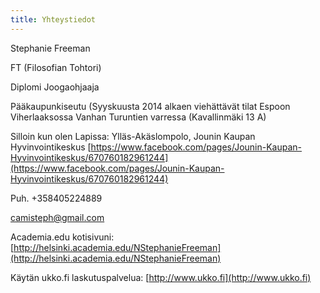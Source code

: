```yaml
---
title: Yhteystiedot
---
```


Stephanie Freeman

FT (Filosofian Tohtori)

Diplomi Joogaohjaaja

Pääkaupunkiseutu (Syyskuusta 2014 alkaen viehättävät tilat Espoon Viherlaaksossa Vanhan Turuntien varressa (Kavallinmäki 13 A)

Silloin kun olen Lapissa: Ylläs-Akäslompolo, Jounin Kaupan Hyvinvointikeskus [https://www.facebook.com/pages/Jounin-Kaupan-Hyvinvointikeskus/670760182961244](https://www.facebook.com/pages/Jounin-Kaupan-Hyvinvointikeskus/670760182961244)

Puh. +358405224889

[camisteph@gmail.com](mailto:camisteph@gmail.com)

Academia.edu kotisivuni: [http://helsinki.academia.edu/NStephanieFreeman](http://helsinki.academia.edu/NStephanieFreeman)

Käytän ukko.fi laskutuspalvelua: [http://www.ukko.fi](http://www.ukko.fi)

